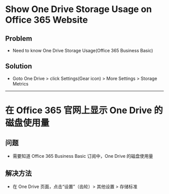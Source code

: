 # Show One Drive Storage Usage on Office 365 Website

## Problem
* Need to know One Drive Storage Usage(Office 365 Business Basic)

## Solution
* Goto One Drive > click Settings(Gear icon) > More Settings > Storage Metrics

---------------------

# 在 Office 365 官网上显示 One Drive 的磁盘使用量

## 问题
* 需要知道 Office 365 Business Basic 订阅中，One Drive 的磁盘使用量

## 解决方法
* 在 One Drive 页面，点击“设置”（齿轮）> 其他设置 > 存储标准
